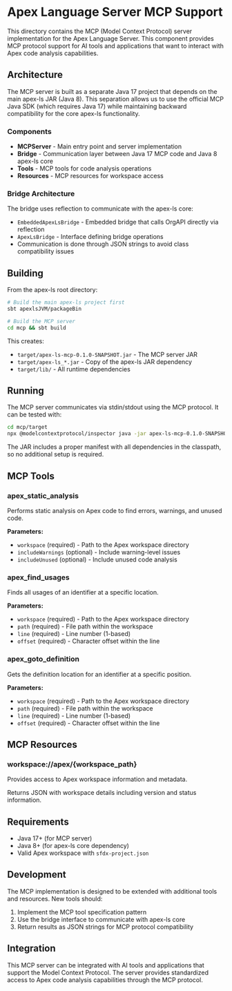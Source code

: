 # Apex Language Server MCP Support

This directory contains the MCP (Model Context Protocol) server implementation for the Apex Language Server. This component provides MCP protocol support for AI tools and applications that want to interact with Apex code analysis capabilities.

## Architecture

The MCP server is built as a separate Java 17 project that depends on the main apex-ls JAR (Java 8). This separation allows us to use the official MCP Java SDK (which requires Java 17) while maintaining backward compatibility for the core apex-ls functionality.

### Components

- **MCPServer** - Main entry point and server implementation
- **Bridge** - Communication layer between Java 17 MCP code and Java 8 apex-ls core
- **Tools** - MCP tools for code analysis operations
- **Resources** - MCP resources for workspace access

### Bridge Architecture

The bridge uses reflection to communicate with the apex-ls core:
- `EmbeddedApexLsBridge` - Embedded bridge that calls OrgAPI directly via reflection
- `ApexLsBridge` - Interface defining bridge operations
- Communication is done through JSON strings to avoid class compatibility issues

## Building

From the apex-ls root directory:

```bash
# Build the main apex-ls project first
sbt apexlsJVM/packageBin

# Build the MCP server
cd mcp && sbt build
```

This creates:
- `target/apex-ls-mcp-0.1.0-SNAPSHOT.jar` - The MCP server JAR
- `target/apex-ls_*.jar` - Copy of the apex-ls JAR dependency
- `target/lib/` - All runtime dependencies

## Running

The MCP server communicates via stdin/stdout using the MCP protocol. 
It can be tested with:

```bash
cd mcp/target
npx @modelcontextprotocol/inspector java -jar apex-ls-mcp-0.1.0-SNAPSHOT.jar
```

The JAR includes a proper manifest with all dependencies in the classpath, so no additional setup is required.

## MCP Tools

### apex_static_analysis
Performs static analysis on Apex code to find errors, warnings, and unused code.

**Parameters:**
- `workspace` (required) - Path to the Apex workspace directory
- `includeWarnings` (optional) - Include warning-level issues
- `includeUnused` (optional) - Include unused code analysis

### apex_find_usages
Finds all usages of an identifier at a specific location.

**Parameters:**
- `workspace` (required) - Path to the Apex workspace directory  
- `path` (required) - File path within the workspace
- `line` (required) - Line number (1-based)
- `offset` (required) - Character offset within the line

### apex_goto_definition
Gets the definition location for an identifier at a specific position.

**Parameters:**
- `workspace` (required) - Path to the Apex workspace directory
- `path` (required) - File path within the workspace  
- `line` (required) - Line number (1-based)
- `offset` (required) - Character offset within the line

## MCP Resources

### workspace://apex/{workspace_path}
Provides access to Apex workspace information and metadata.

Returns JSON with workspace details including version and status information.

## Requirements

- Java 17+ (for MCP server)
- Java 8+ (for apex-ls core dependency)
- Valid Apex workspace with `sfdx-project.json`

## Development

The MCP implementation is designed to be extended with additional tools and resources. New tools should:

1. Implement the MCP tool specification pattern
2. Use the bridge interface to communicate with apex-ls core
3. Return results as JSON strings for MCP protocol compatibility

## Integration

This MCP server can be integrated with AI tools and applications that support the Model Context Protocol. The server provides standardized access to Apex code analysis capabilities through the MCP protocol.

